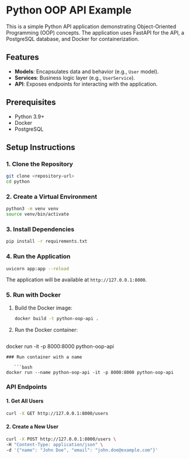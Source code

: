 # Python OOP API Example

This is a simple Python API application demonstrating Object-Oriented Programming (OOP) concepts. The application uses FastAPI for the API, a PostgreSQL database, and Docker for containerization.

## Features
- **Models**: Encapsulates data and behavior (e.g., `User` model).
- **Services**: Business logic layer (e.g., `UserService`).
- **API**: Exposes endpoints for interacting with the application.

## Prerequisites
- Python 3.9+
- Docker
- PostgreSQL

## Setup Instructions

### 1. Clone the Repository
```bash
git clone <repository-url>
cd python
```

### 2. Create a Virtual Environment
```bash
python3 -m venv venv
source venv/bin/activate
```

### 3. Install Dependencies
```bash
pip install -r requirements.txt
```

### 4. Run the Application
```bash
uvicorn app:app --reload
```

The application will be available at `http://127.0.0.1:8000`.

### 5. Run with Docker
1. Build the Docker image:
   ```bash
   docker build -t python-oop-api .
   ```
2. Run the Docker container:
   ```bash
docker run -it -p 8000:8000 python-oop-api 
   ```
### Run container with a name

      ```bash
docker run --name python-oop-api -it -p 8000:8000 python-oop-api 
   ```


### API Endpoints

#### 1. Get All Users
```bash
curl -X GET http://127.0.0.1:8000/users
```

#### 2. Create a New User
```bash
curl -X POST http://127.0.0.1:8000/users \
-H "Content-Type: application/json" \
-d '{"name": "John Doe", "email": "john.doe@example.com"}'
```

